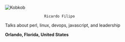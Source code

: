 
![Kobkob](https://media-exp1.licdn.com/dms/image/C4D16AQGjplb6X-Ah7w/profile-displaybackgroundimage-shrink_200_800/0/1626988489115?e=1632355200&v=beta&t=btXqNTSHAVF8LMvD2MES9obMVz0pZiy3vADjgBCPGVo)

                      Ricardo Filipo

Talks about perl, linux, devops, javascript, and leadership

__Orlando, Florida, United States__

<!--
**rfilipo/rfilipo** is a ✨ _special_ ✨ repository because its `README.md` (this file) appears on your GitHub profile.

Here are some ideas to get you started:

- 🔭 I’m currently working on ...
- 🌱 I’m currently learning ...
- 👯 I’m looking to collaborate on ...
- 🤔 I’m looking for help with ...
- 💬 Ask me about ...
- 📫 How to reach me: ...
- 😄 Pronouns: ...
- ⚡ Fun fact: ...
-->

